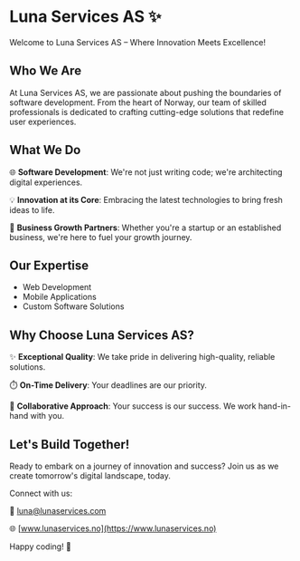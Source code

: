 # Luna Services AS ✨

Welcome to Luna Services AS – Where Innovation Meets Excellence!

## Who We Are

At Luna Services AS, we are passionate about pushing the boundaries of software development. From the heart of Norway, our team of skilled professionals is dedicated to crafting cutting-edge solutions that redefine user experiences.

## What We Do

🌐 **Software Development**: We're not just writing code; we're architecting digital experiences.

💡 **Innovation at its Core**: Embracing the latest technologies to bring fresh ideas to life.

🚀 **Business Growth Partners**: Whether you're a startup or an established business, we're here to fuel your growth journey.

## Our Expertise

- Web Development
- Mobile Applications
- Custom Software Solutions

## Why Choose Luna Services AS?

✨ **Exceptional Quality**: We take pride in delivering high-quality, reliable solutions.

⏱️ **On-Time Delivery**: Your deadlines are our priority.

🤝 **Collaborative Approach**: Your success is our success. We work hand-in-hand with you.

## Let's Build Together!

Ready to embark on a journey of innovation and success? Join us as we create tomorrow's digital landscape, today.

Connect with us:

📧 [luna@lunaservices.com](mailto:luna@lunaservices.com)

🌐 [www.lunaservices.no](https://www.lunaservices.no)

Happy coding! 🚀
